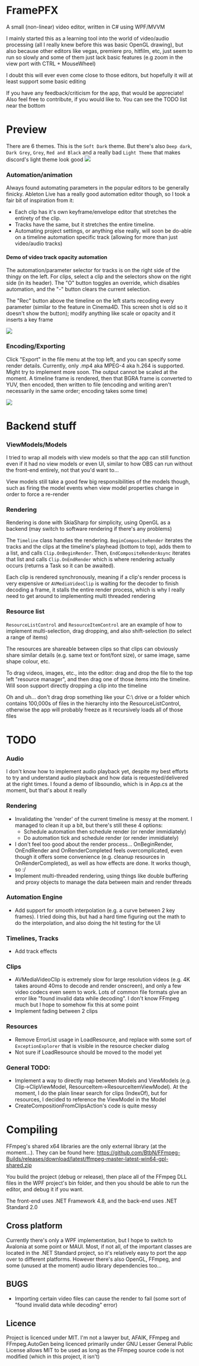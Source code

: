 # FramePFX
A small (non-linear) video editor, written in C# using WPF/MVVM

I mainly started this as a learning tool into the world of video/audio processing (all I really knew before this was basic OpenGL drawing), but also because other editors like vegas, premiere pro, hitfilm, etc, just seem to run so slowly and some of them just lack basic features (e.g zoom in the view port with CTRL + MouseWheel)

I doubt this will ever even come close to those editors, but hopefully it will at least support some basic editing

If you have any feedback/criticism for the app, that would be appreciate! Also feel free to contribute, if you would like to. You can see the TODO list near the bottom

# Preview
There are 6 themes. This is the `Soft Dark` theme. But there's also `Deep dark`, `Dark Grey`, `Grey`, `Red and Black` and a really bad `Light Theme` that makes discord's light theme look good
![](FramePFX.WPF_2023-09-22_22.08.29.png)

### Automation/animation
Always found automating parameters in the popular editors to be generally finicky. Ableton Live has a really good automation editor though, so I took a fair bit of inspiration from it:
- Each clip has it's own keyframe/envelope editor that stretches the entirety of the clip. 
- Tracks have the same, but it stretches the entire timeline. 
- Automating project settings, or anything else really, will soon be do-able on a timeline automation specific track (allowing for more than just video/audio tracks)

#### Demo of video track opacity automation
The automation/parameter selector for tracks is on the right side of the thingy on the left. For clips, select a clip and the selectors show on the right side (in its header). The "O" button toggles an override, which disables automation, and the "-" button clears the current selection. 

The "Rec" button above the timeline on the left starts recoding every parameter (similar to the feature in Cinema4D. This screen shot is old so it doesn't show the button); modify anything like scale or opacity and it inserts a key frame

![](FramePFX_2023-06-21_03.33.35.png)

### Encoding/Exporting
Click "Export" in the file menu at the top left, and you can specify some render details. Currently, only .mp4 aka MPEG-4 aka h.264 is supported. Might try to implement more soon. The output cannot be scaled at the moment. A timeline frame is rendered, then that BGRA frame is converted to YUV, then encoded, then written to file (encoding and writing aren't necessarily in the same order; encoding takes some time)

![](FramePFX_2023-06-23_03.20.48.png)

# Backend stuff

### ViewModels/Models 
I tried to wrap all models with view models so that the app can still function even if it had no view models or even UI, 
similar to how OBS can run without the front-end entirely, not that you'd want to...

View models still take a good few big responsibilities of the models though, such as firing the model events when view model properties change in order to force a re-render

### Rendering
Rendering is done with SkiaSharp for simplicity, using OpenGL as a backend (may switch to software rendering if there's any problems)

The `Timeline` class handles the rendering. `BeginCompositeRender` iterates the tracks and the clips at the timeline's playhead (bottom to top), adds them to a list, and calls `Clip.OnBeginRender`. Then, `EndCompositeRenderAsync` iterates that list and calls `Clip.OnEndRender` which is where rendering actually occurs (returns a Task so it can be awaited). 

Each clip is rendered synchronously, meaning if a clip's render process is very expensive or `AVMediaVideoClip` is waiting for the decoder to finish decoding a frame, it stalls the entire render process, which is why I really need to get around to implementing multi threaded rendering

### Resource list
`ResourceListControl` and `ResourceItemControl` are an example of how to implement multi-selection, drag dropping, and also shift-selection (to select a range of items)

The resources are shareable between clips so that clips can obviously share similar details (e.g. same text or font/font size), or same image, same shape colour, etc.

To drag videos, images, etc., into the editor: drag and drop the file to the top left "resource manager", and then drag one of those items into the timeline. Will soon support directly dropping a clip into the timeline

Oh and uh... don't drag drop something like your C:\ drive or a folder which contains 100,000s of files in the hierarchy into the ResourceListControl, otherwise the app will probably freeze as it recursively loads all of those files

# TODO
### Audio
I don't know how to implement audio playback yet, despite my best efforts to try and understand audio playback and how data is requested/delivered at the right times. I found a demo of libsoundio, which is in App.cs at the moment, but that's about it really
### Rendering
- Invalidating the 'render' of the current timeline is messy at the moment. I managed to clean it up a bit, but there's still these 4 options:
    - Schedule automation then schedule render (or render immidiately)
    - Do automation tick and schedule render (or render immidiately)
- I don't feel too good about the render process... OnBeginRender, OnEndRender and OnRenderCompleted feels overcomplicated, even though it offers some convenience (e.g. cleanup resources in OnRenderCompleted), as well as how effects are done. It works though, so :/
- Implement multi-threaded rendering, using things like double buffering and proxy objects to manage the data between main and render threads
### Automation Engine
- Add support for smooth interpolation (e.g. a curve between 2 key frames). I tried doing this, but had a hard time figuring out the math to do the interpolation, and also doing the hit testing for the UI
### Timelines, Tracks
- Add track effects
### Clips
- AVMediaVideoClip is extremely slow for large resolution videos (e.g. 4K takes around 40ms to decode and render onscreen), and only a few video codecs even seem to work. Lots of common file formats give an error like "found invalid data while decoding". I don't know FFmpeg much but I hope to somehow fix this at some point
- Implement fading between 2 clips
### Resources
- Remove ErrorList usage in LoadResource, and replace with some sort of `ExceptionExplorer` that is visible in the resource checker dialog
- Not sure if LoadResource should be moved to the model yet
### General TODO:
- Implement a way to directly map between Models and ViewModels (e.g. Clip->ClipViewModel, ResourceItem->ResourceItemViewModel). At the moment, I do the plain linear search for clips (IndexOf), but for resources, I decided to reference the ViewModel in the Model
- CreateCompositionFromClipsAction's code is quite messy

# Compiling
FFmpeg's shared x64 libraries are the only external library (at the moment...). They can be found here: 
https://github.com/BtbN/FFmpeg-Builds/releases/download/latest/ffmpeg-master-latest-win64-gpl-shared.zip

You build the project (debug or release), then place all of the FFmpeg DLL files in the WPF project's bin folder, and then you should be able to run the editor, and debug it if you want. 

The front-end uses .NET Framework 4.8, and the back-end uses .NET Standard 2.0

## Cross platform
Currently there's only a WPF implementation, but I hope to switch to Avalonia at some point or MAUI. Most, if not all, of the important classes are located in the .NET Standard project, so it's relatively easy to port the app over to different platforms. However there's also OpenGL, FFmpeg, and some (unused at the moment) audio library dependencies too...

## BUGS
- Importing certain video files can cause the render to fail (some sort of "found invalid data while decoding" error)
## Licence
Project is licenced under MIT. I'm not a lawyer but, AFAIK, FFmpeg and FFmpeg.AutoGen being licenced primarily under GNU Lesser General Public License allows MIT to be used as long as the FFmpeg source code is not modified (which in this project, it isn't)
